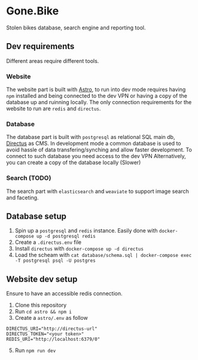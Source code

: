 # Gone.Bike

Stolen bikes database, search engine and reporting tool.

## Dev requirements

Different areas require different tools.

### Website
The website part is built with [Astro](https://astro.build), to run into dev mode requires having `npm` installed and being connected to the dev VPN or having a copy of the database up and ruinning locally.
The only connection requirements for the website to run are `redis` and `directus`.

### Database
The database part is built with `postgresql` as relational SQL main db, [Directus](https://directus.io) as CMS.
In development mode a common database is used to avoid hassle of data transfering/synching and allow faster development.
To connect to such database you need access to the dev VPN
Alternatively, you can create a copy of the database locally (Slower)

### Search (TODO)
The search part with `elasticsearch` and `weaviate` to support image search and faceting.


## Database setup
1. Spin up a `postgresql` and `redis` instance. Easily done with `docker-compose up -d postgresql redis`
2. Create a `.directus.env` file
3. Install `directus` with `docker-compose up -d directus`
4. Load the scheam with `cat database/schema.sql | docker-compose exec -T postgresql psql -U postgres`

## Website dev setup
Ensure to have an accessible redis connection.

1. Clone this repository
2. Run `cd astro && npm i`
3. Create a `astro/.env` as follow
```
DIRECTUS_URI="http://directus-url"
DIRECTUS_TOKEN="<your token>"
REDIS_URI="http://localhost:6379/0"
```
5. Run `npm run dev`


